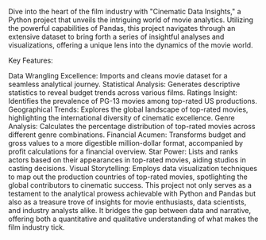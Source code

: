 Dive into the heart of the film industry with "Cinematic Data Insights," a Python project that unveils the intriguing world of movie analytics. Utilizing the powerful capabilities of Pandas, this project navigates through an extensive dataset to bring forth a series of insightful analyses and visualizations, offering a unique lens into the dynamics of the movie world.

Key Features:

Data Wrangling Excellence: Imports and cleans movie dataset for a seamless analytical journey.
Statistical Analysis: Generates descriptive statistics to reveal budget trends across various films.
Ratings Insight: Identifies the prevalence of PG-13 movies among top-rated US productions.
Geographical Trends: Explores the global landscape of top-rated movies, highlighting the international diversity of cinematic excellence.
Genre Analysis: Calculates the percentage distribution of top-rated movies across different genre combinations.
Financial Acumen: Transforms budget and gross values to a more digestible million-dollar format, accompanied by profit calculations for a financial overview.
Star Power: Lists and ranks actors based on their appearances in top-rated movies, aiding studios in casting decisions.
Visual Storytelling: Employs data visualization techniques to map out the production countries of top-rated movies, spotlighting the global contributors to cinematic success.
This project not only serves as a testament to the analytical prowess achievable with Python and Pandas but also as a treasure trove of insights for movie enthusiasts, data scientists, and industry analysts alike. It bridges the gap between data and narrative, offering both a quantitative and qualitative understanding of what makes the film industry tick.
